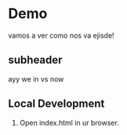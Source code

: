 # Demo
vamos a ver como nos va ejisde!

## subheader
ayy we in vs now

## Local Development

1. Open index.html in ur browser.